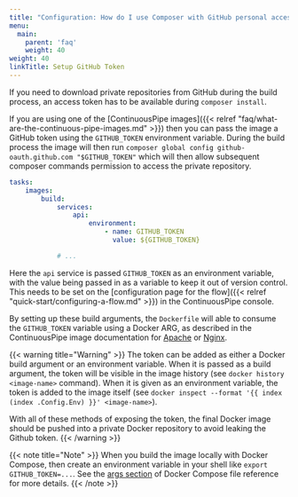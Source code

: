 ```yaml
---
title: "Configuration: How do I use Composer with GitHub personal access token?"
menu:
  main:
    parent: 'faq'
    weight: 40
weight: 40
linkTitle: Setup GitHub Token
---
```

If you need to download private repositories from GitHub during the build process, an access token has to be available during `composer install`.

If you are using one of the [ContinuousPipe images]({{< relref "faq/what-are-the-continuous-pipe-images.md" >}}) then you can pass the image a GitHub token using the `GITHUB_TOKEN` environment variable. During the build process the image will then run `composer global config github-oauth.github.com "$GITHUB_TOKEN"` which will then allow subsequent composer commands permission to access the private repository.

```yaml
tasks:
    images:
        build:
            services:
                api:
                    environment:
                        - name: GITHUB_TOKEN
                          value: ${GITHUB_TOKEN}

            # ...
```

Here the `api` service is passed `GITHUB_TOKEN` as an environment variable, with the value being passed in as a variable to keep it out of version control. This needs to be set on the [configuration page for the flow]({{< relref "quick-start/configuring-a-flow.md" >}}) in the ContinuousPipe console.

By setting up these build arguments, the `Dockerfile` will able to consume the `GITHUB_TOKEN` variable using a Docker ARG, as described in the ContinuousPipe image documentation for [Apache](https://github.com/continuouspipe/dockerfiles/tree/master/php-apache#php-70-base) or [Nginx](https://github.com/continuouspipe/dockerfiles/tree/master/php-nginx#php-nginx).

{{< warning title="Warning" >}}
The token can be added as either a Docker build argument or an environment variable. When it is passed as a build argument, the token will be visible in the image history (see `docker history <image-name>` command). When it is given as an environment variable, the token is added to the image itself (see `docker inspect --format '{{ index (index .Config.Env) }}' <image-name>`).

With all of these methods of exposing the token, the final Docker image should be pushed into a private Docker repository to avoid leaking the Github token.
{{< /warning >}}

{{< note title="Note" >}}
When you build the image locally with Docker Compose, then create an environment variable in your shell like `export GITHUB_TOKEN=...`. See the [args section](https://docs.docker.com/compose/compose-file/#args) of Docker Compose file reference for more details.
{{< /note >}}